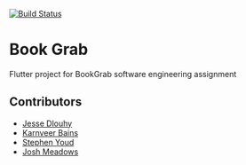 [![Build Status](https://travis-ci.org/ChicoState/BookGrab.svg?branch=master)](https://travis-ci.org/ChicoState/BookGrab)
# Book Grab

Flutter project for BookGrab software engineering assignment 

## Contributors
- [Jesse Dlouhy](https://github.com/jdlouhy)
- [Karnveer Bains](https://github.com/kbains6)
- [Stephen Youd](https://github.com/stephenyoud)
- [Josh Meadows](https://github.com/jmeadows4)

